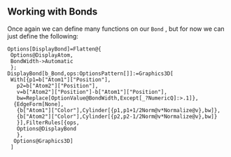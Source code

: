 <a id="working-with-bonds" style="width:0;height:0;margin:0;padding:0;">&zwnj;</a>

## Working with Bonds

Once again we can define many functions on our  ```Bond``` , but for now we can just define the following:

	Options[DisplayBond]=Flatten@{
	 Options@DisplayAtom,
	 BondWidth->Automatic
	 };
	DisplayBond[b_Bond,ops:OptionsPattern[]]:=Graphics3D[
	 With[{p1=b["Atom1"]["Position"],
	   p2=b["Atom2"]["Position"],
	   v=b["Atom2"]["Position"]-b["Atom1"]["Position"],
	   bw=Replace[OptionValue@BondWidth,Except[_?NumericQ]:>.1]},
	  {EdgeForm[None],
	   {b["Atom1"]["Color"],Cylinder[{p1,p1+1/2Norm@v*Normalize@v},bw]},
	   {b["Atom2"]["Color"],Cylinder[{p2,p2-1/2Norm@v*Normalize@v},bw]}
	   }],FilterRules[{ops,
	   Options@DisplayBond
	   },
	  Options@Graphics3D]
	 ]